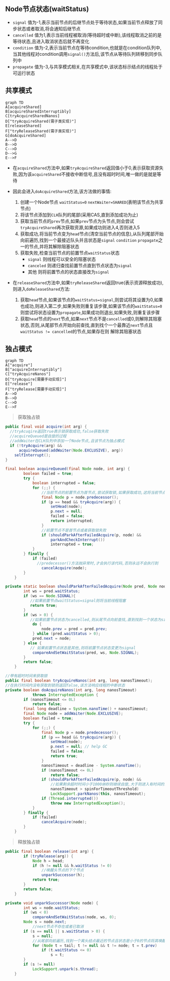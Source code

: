 ## Node节点状态(waitStatus)

* `signal`  值为-1,表示当前节点的后继节点处于等待状态,如果当前节点释放了同步状态或者取消,将会通知后继节点
* `cancelled` 值为1,表示当前线程被取消(等待超时或中断),该线程取消之前的是等待状态,且进入取消状态后就不再变化
* `condition` 值为-2,表示当前节点在等待condition,也就是在condition队列中,当其他线程对condition调用`signal()`方法后,该节点从等待队列转移到同步队列中
* `propagate` 值为-3,与共享模式相关,在共享模式中,该状态标示结点的线程处于可运行状态

## 共享模式

```mermaid
graph TD
A[acquireShared]
B[acquireSharedInterruptibly]
C[tryAcquireSharedNanos]
D["tryAcquireShared(需子类实现)"]
E[releaseShared]
F["tryReleaseShared(需子类实现)"]
G[doAcquireShared]
A-->D
B-->D
C-->D
D-->G
E-->F
```

* 在`acquireShared`方法中,如果`tryAcquireShared`返回值小于0,表示获取资源失败,因为该`acquireShared`不接收中断信号,且没有超时时间,唯一做的是就是等待
* 因此会进入`doAcquireShared`方法,该方法做的事情:
  1. 创建一个Node节点 `waitStatus=0` `nextWaiter=SHARED`(表明该节点为共享节点)
  2. 将该节点添加到`CLH`队列的尾部(采用CAS,直到添加成功为止)
  3. 获取当前节点的`prev`节点,如果`prev`节点为头节点,则会尝试`tryAcquireShared`再次获取资源,如果成功则进入4,否则进入5
  4. 获取成功,将当前节点变为`head`节点(清空当前节点的信息),从队列尾部开始向前遍历,找到一个最接近队头并且状态是`signal` `condition` `propagate`之一的节点,并将其解除阻塞状态
  5. 获取失败,检查当前节点的前置节点`waitStatus`状态
     * `signal` 则线程可以安全的阻塞状态
     * `canceled` 则递归查找前置节点直到节点状态为`signal`
     * 其他 则将前置节点的状态直接改为`signal`

* 在`releaseShared`方法中,如果`tryReleaseShared`返回true(表示资源释放成功),则进入`doReleaseShared`方法:
  1. 获取`head`节点,如果该节点的`waitStatus=signal`,则尝试将其设置为0,如果也成功,则进入第二步,如果失败则重复该步骤,如果该节点的`waitStatus=0`则尝试将状态设置为`propagate`,如果成功则退出,如果失败,则重复该步骤
  2. 获取`head`节点的`next`节点,如果`next`节点不是`cancelled`或0,则解除其阻塞状态,否则,从尾部节点开始向前查找,直到找个一个最靠近`next`节点且`waitStatus != cancelled`的节点,如果存在则 解除其阻塞状态

## 独占模式

```mermaid
graph TD
A["acquire"]
B["acquireInterruptibly"]
C["tryAcquireNanos"]
D["tryAcquire[需要手动实现]"]
E["release"]
F["tryRelease[需要手动实现]"]
A-->D
B-->D
C-->D
E-->F
```

> 获取独占锁

```java
public final void acquire(int arg) {
  //tryAcuqire返回true表示锁获取成功,false获取失败
  //acquireQueued是自旋的过程
  //addWaiter在CLH队列中添加一个Node节点,且该节点为独占模式
  if (!tryAcquire(arg) &&
      acquireQueued(addWaiter(Node.EXCLUSIVE), arg))
    selfInterrupt();
}

final boolean acquireQueued(final Node node, int arg) {
        boolean failed = true;
        try {
            boolean interrupted = false;
            for (;;) {
                //当前节点的前置节点为首节点,尝试获取锁,如果获取成功,这将当前节点设置为头节点
                final Node p = node.predecessor();
                if (p == head && tryAcquire(arg)) {
                    setHead(node);
                    p.next = null; 
                    failed = false;
                    return interrupted;
                }
                //前置节点不是首节点或者获取锁失败
                if (shouldParkAfterFailedAcquire(p, node) &&
                    parkAndCheckInterrupt())
                    interrupted = true;
            }
        } finally {
            if (failed)
              //predecessor()方法抛异常时,才会执行该代码,否则永远不会执行到
                cancelAcquire(node);
        }
    }

private static boolean shouldParkAfterFailedAcquire(Node pred, Node node) {
        int ws = pred.waitStatus;
        if (ws == Node.SIGNAL){
           //如果前置节点waitStatus=signal则将当前线程阻塞
           return true;
        }
        if (ws > 0) {
           //如果前置节点状态为cancelled,则从尾节点向前查找,直到找到一个状态为signal,condition的节点
            do {
                node.prev = pred = pred.prev;
            } while (pred.waitStatus > 0);
            pred.next = node;
        } else { 
           // 如果前置节点状态是其他,则将前置节点状态变更为signal
            compareAndSetWaitStatus(pred, ws, Node.SIGNAL);
        }
        return false;
    }
```

```java
//带有超时时间来获取锁
public final boolean tryAcquireNanos(int arg, long nanosTimeout);
//在执行时间内没有获取到锁则返回false,该方法响应线程的中断状态
private boolean doAcquireNanos(int arg, long nanosTimeout)
            throws InterruptedException {
        if (nanosTimeout <= 0L)
            return false;
        final long deadline = System.nanoTime() + nanosTimeout;
        final Node node = addWaiter(Node.EXCLUSIVE);
        boolean failed = true;
        try {
            for (;;) {
                final Node p = node.predecessor();
                if (p == head && tryAcquire(arg)) {
                    setHead(node);
                    p.next = null; // help GC
                    failed = false;
                    return true;
                }
                nanosTimeout = deadline - System.nanoTime();
                if (nanosTimeout <= 0L)
                    return false;
                if (shouldParkAfterFailedAcquire(p, node) &&
                    //如果剩余超时时间小于1000纳秒则继续自旋,大于则进入有时间的阻塞
                    nanosTimeout > spinForTimeoutThreshold)
                    LockSupport.parkNanos(this, nanosTimeout);
                if (Thread.interrupted())
                    throw new InterruptedException();
            }
        } finally {
            if (failed)
                cancelAcquire(node);
        }
    }

```

> 释放独占锁

```java
public final boolean release(int arg) {
        if (tryRelease(arg)) {
            Node h = head;
            if (h != null && h.waitStatus != 0)
                //唤醒头节点的下个节点
                unparkSuccessor(h);
            return true;
        }
        return false;
    }

private void unparkSuccessor(Node node) {
        int ws = node.waitStatus;
        if (ws < 0)
            compareAndSetWaitStatus(node, ws, 0);
        Node s = node.next;
  			//next节点不存在或者已取消
        if (s == null || s.waitStatus > 0) {
            s = null;
            //从尾部向前遍历,找到一个离头结点最近的节点且状态是小于0的节点将其唤醒
            for (Node t = tail; t != null && t != node; t = t.prev)
                if (t.waitStatus <= 0)
                    s = t;
        }
        if (s != null)
            LockSupport.unpark(s.thread);
    }
```


